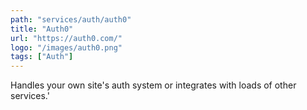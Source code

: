 ```yaml
---
path: "services/auth/auth0"
title: "Auth0"
url: "https://auth0.com/"
logo: "/images/auth0.png"
tags: ["Auth"]
---
```


Handles your own site\'s auth system or integrates with loads of other services.'
